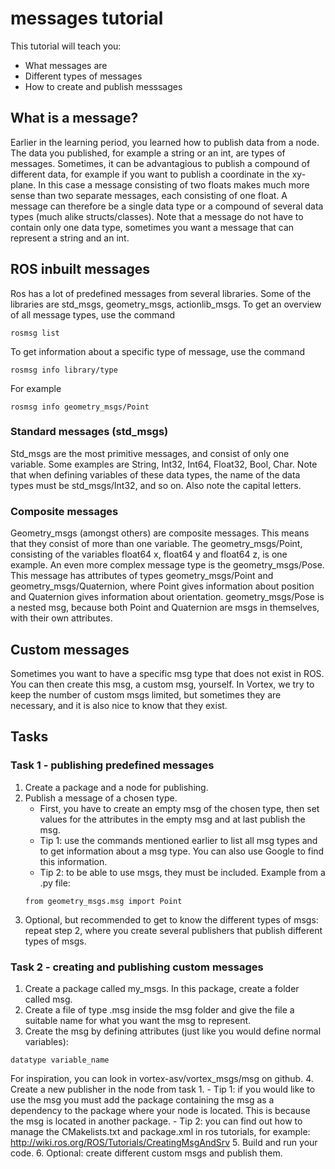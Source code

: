 # messages tutorial
This tutorial will teach you:
- What messages are
- Different types of messages
- How to create and publish messsages

## What is a message?
Earlier in the learning period, you learned how to publish data from a node. The data you published, for example a string or an int, are types of messages. Sometimes, it can be advantagious to publish a compound of different data, for example if you want to publish a coordinate in the xy-plane. In this case a message consisting of two floats makes much more sense than two separate messages, each consisting of one float. A message can therefore be a single data type or a compound of several data types (much alike structs/classes). Note that a message do not have to contain only one data type, sometimes you want a message that can represent a string and an int.


## ROS inbuilt messages
Ros has a lot of predefined messages from several libraries. Some of the libraries are std_msgs, geometry_msgs, actionlib_msgs. 
To get an overview of all message types, use the command 
```
rosmsg list
```

To get information about a specific type of message, use the command 
```
rosmsg info library/type
```

For example
```
rosmsg info geometry_msgs/Point
```

### Standard messages (std_msgs)
Std_msgs are the most primitive messages, and consist of only one variable. Some examples are String, Int32, Int64, Float32, Bool, Char. Note that when defining variables of these data types, the name of the data types must be std_msgs/Int32, and so on. Also note the capital letters.

### Composite messages
Geometry_msgs (amongst others) are composite messages. This means that they consist of more than one variable. The geometry_msgs/Point, consisting of the variables float64 x, float64 y and float64 z, is one example.
An even more complex message type is the geometry_msgs/Pose. This message has attributes of types geometry_msgs/Point and geometry_msgs/Quaternion, where Point gives information about position and Quaternion gives information about orientation. geometry_msgs/Pose is a nested msg, because both Point and Quaternion are msgs in themselves, with their own attributes.


## Custom messages
Sometimes you want to have a specific msg type that does not exist in ROS. You can then create this msg, a  custom msg, yourself. In Vortex, we try to keep the number of custom msgs limited, but sometimes they are necessary, and it is also nice to know that they exist.


## Tasks
### Task 1 - publishing predefined messages
1. Create a package and a node for publishing.
2. Publish a message of a chosen type.
    - First, you have to create an empty msg of the chosen type, then set values for the attributes in the empty msg and at last publish the msg.
    - Tip 1: use the commands mentioned earlier to list all msg types and to get information about a msg type. You can also use Google to find this information.
    - Tip 2: to be able to use msgs, they must be included. Example from a .py file:
    ```
    from geometry_msgs.msg import Point
    ```
3. Optional, but recommended to get to know the different types of msgs: repeat step 2, where you create several publishers that publish different types of msgs.

### Task 2 - creating and publishing custom messages
1. Create a package called my_msgs. In this package, create a folder called msg.
2. Create a file of type .msg inside the msg folder and give the file a suitable name for what you want the msg to represent.
3. Create the msg by defining attributes (just like you would define normal variables): 
```
datatype variable_name
```
For inspiration, you can look in vortex-asv/vortex_msgs/msg on github.
4. Create a new publisher in the node from task 1.
    - Tip 1: if you would like to use the msg you must add the package containing the msg as a dependency to the package where your node is located. This is because the msg is located in another package.
    - Tip 2: you can find out how to manage the CMakelists.txt and package.xml in ros tutorials, for example: http://wiki.ros.org/ROS/Tutorials/CreatingMsgAndSrv
5. Build and run your code.
6. Optional: create different custom msgs and publish them.

